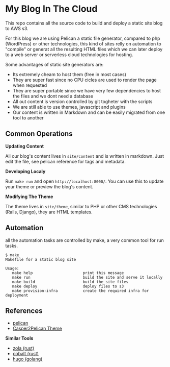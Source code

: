 # My Blog In The Cloud

This repo contains all the source code to build and deploy a static site blog to AWS s3.

For this blog we are using Pelican a static file generator, compared to php (WordPress) or other technologies,
this kind of sites relly on automation to "compile" or generat all the resulting HTML files which we can later
deploy to a web server or serverless cloud technologies for hosting.

Some advantages of static site generators are:

- Its extremely cheam to host them (free in most cases)
- They are super fast since no CPU cicles are used to render the page when requested
- They are super portable since we have very few dependencies to host the files and we dont need a database
- All out content is version controlled by git togheter with the scripts
- We are still able to use themes, javascript and plugins
- Our content is written in Markdown and can be easily migrated from one tool to another

## Common Operations

**Updating Content**

All our blog's content lives in `site/content` and is written in markdown. Just edit the file, see pelican
reference for tags and metadata.

**Developing Localy**

Run `make run` and open `http://localhost:8000/`. You can use this to update your theme or preview the blog's content.

**Modifying The Theme**

The theme lives in `site/theme`, similar to PHP or other CMS technologies (Rails, Django), they are HTML templates.

## Automation

all the automation tasks are controlled by make, a very common tool for run tasks.

```shell
$ make
Makefile for a static blog site

Usage:
   make help                      print this message
   make run                       build the site and serve it locally
   make build                     build the site files
   make deploy                    deploy files to s3
   make provision-infra           create the required infra for deployment

```

## References

- [pelican](https://docs.getpelican.com/en/stable/)
- [Casper2Pelican Theme](git@github.com:abr4xas/Casper2Pelican.git)

**Similar Tools**

- [zola (rust)](https://github.com/getzola/zola)
- [cobalt (rust)](https://cobalt-org.github.io/)
- [hugo (golang)](https://gohugo.io/)
